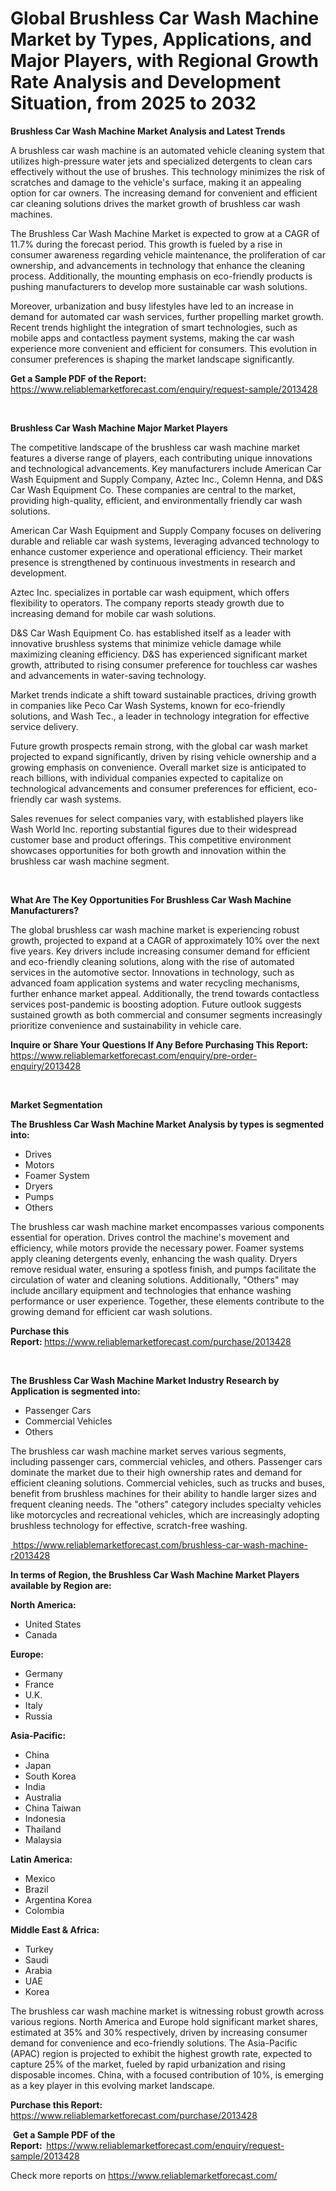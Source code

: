 <p><h1>Global Brushless Car Wash Machine Market by Types, Applications, and Major Players, with Regional Growth Rate Analysis and Development Situation, from 2025 to 2032</h1></p><p><strong>Brushless Car Wash Machine Market Analysis and Latest Trends</strong></p>
<p><p>A brushless car wash machine is an automated vehicle cleaning system that utilizes high-pressure water jets and specialized detergents to clean cars effectively without the use of brushes. This technology minimizes the risk of scratches and damage to the vehicle's surface, making it an appealing option for car owners. The increasing demand for convenient and efficient car cleaning solutions drives the market growth of brushless car wash machines.</p><p>The Brushless Car Wash Machine Market is expected to grow at a CAGR of 11.7% during the forecast period. This growth is fueled by a rise in consumer awareness regarding vehicle maintenance, the proliferation of car ownership, and advancements in technology that enhance the cleaning process. Additionally, the mounting emphasis on eco-friendly products is pushing manufacturers to develop more sustainable car wash solutions. </p><p>Moreover, urbanization and busy lifestyles have led to an increase in demand for automated car wash services, further propelling market growth. Recent trends highlight the integration of smart technologies, such as mobile apps and contactless payment systems, making the car wash experience more convenient and efficient for consumers. This evolution in consumer preferences is shaping the market landscape significantly.</p></p>
<p><strong>Get a Sample PDF of the Report:&nbsp;</strong> <a href="https://www.reliablemarketforecast.com/enquiry/request-sample/2013428?utm_campaign=2724&utm_medium=2&utm_source=Github&utm_content=ia&utm_term=10042025&utm_id=brushless-car-wash-machine">https://www.reliablemarketforecast.com/enquiry/request-sample/2013428</a></p>
<p>&nbsp;</p>
<p><strong>Brushless Car Wash Machine Major Market Players</strong></p>
<p><p>The competitive landscape of the brushless car wash machine market features a diverse range of players, each contributing unique innovations and technological advancements. Key manufacturers include American Car Wash Equipment and Supply Company, Aztec Inc., Colemn Henna, and D&S Car Wash Equipment Co. These companies are central to the market, providing high-quality, efficient, and environmentally friendly car wash solutions.</p><p>American Car Wash Equipment and Supply Company focuses on delivering durable and reliable car wash systems, leveraging advanced technology to enhance customer experience and operational efficiency. Their market presence is strengthened by continuous investments in research and development.</p><p>Aztec Inc. specializes in portable car wash equipment, which offers flexibility to operators. The company reports steady growth due to increasing demand for mobile car wash solutions.</p><p>D&S Car Wash Equipment Co. has established itself as a leader with innovative brushless systems that minimize vehicle damage while maximizing cleaning efficiency. D&S has experienced significant market growth, attributed to rising consumer preference for touchless car washes and advancements in water-saving technology.</p><p>Market trends indicate a shift toward sustainable practices, driving growth in companies like Peco Car Wash Systems, known for eco-friendly solutions, and Wash Tec., a leader in technology integration for effective service delivery.</p><p>Future growth prospects remain strong, with the global car wash market projected to expand significantly, driven by rising vehicle ownership and a growing emphasis on convenience. Overall market size is anticipated to reach billions, with individual companies expected to capitalize on technological advancements and consumer preferences for efficient, eco-friendly car wash systems.</p><p>Sales revenues for select companies vary, with established players like Wash World Inc. reporting substantial figures due to their widespread customer base and product offerings. This competitive environment showcases opportunities for both growth and innovation within the brushless car wash machine segment.</p></p>
<p>&nbsp;</p>
<p><strong>What Are The Key Opportunities For Brushless Car Wash Machine Manufacturers?</strong></p>
<p><p>The global brushless car wash machine market is experiencing robust growth, projected to expand at a CAGR of approximately 10% over the next five years. Key drivers include increasing consumer demand for efficient and eco-friendly cleaning solutions, along with the rise of automated services in the automotive sector. Innovations in technology, such as advanced foam application systems and water recycling mechanisms, further enhance market appeal. Additionally, the trend towards contactless services post-pandemic is boosting adoption. Future outlook suggests sustained growth as both commercial and consumer segments increasingly prioritize convenience and sustainability in vehicle care.</p></p>
<p><strong>Inquire or Share Your Questions If Any Before Purchasing This Report:</strong> <a href="https://www.reliablemarketforecast.com/enquiry/pre-order-enquiry/2013428?utm_campaign=2724&utm_medium=2&utm_source=Github&utm_content=ia&utm_term=10042025&utm_id=brushless-car-wash-machine">https://www.reliablemarketforecast.com/enquiry/pre-order-enquiry/2013428</a></p>
<p>&nbsp;</p>
<p><strong>Market Segmentation</strong></p>
<p><strong>The Brushless Car Wash Machine Market Analysis by types is segmented into:</strong></p>
<p><ul><li>Drives</li><li>Motors</li><li>Foamer System</li><li>Dryers</li><li>Pumps</li><li>Others</li></ul></p>
<p><p>The brushless car wash machine market encompasses various components essential for operation. Drives control the machine's movement and efficiency, while motors provide the necessary power. Foamer systems apply cleaning detergents evenly, enhancing the wash quality. Dryers remove residual water, ensuring a spotless finish, and pumps facilitate the circulation of water and cleaning solutions. Additionally, "Others" may include ancillary equipment and technologies that enhance washing performance or user experience. Together, these elements contribute to the growing demand for efficient car wash solutions.</p></p>
<p><strong>Purchase this Report:&nbsp;</strong><a href="https://www.reliablemarketforecast.com/purchase/2013428?utm_campaign=2724&utm_medium=2&utm_source=Github&utm_content=ia&utm_term=10042025&utm_id=brushless-car-wash-machine">https://www.reliablemarketforecast.com/purchase/2013428</a></p>
<p>&nbsp;</p>
<p><strong>The Brushless Car Wash Machine Market Industry Research by Application is segmented into:</strong></p>
<p><ul><li>Passenger Cars</li><li>Commercial Vehicles</li><li>Others</li></ul></p>
<p><p>The brushless car wash machine market serves various segments, including passenger cars, commercial vehicles, and others. Passenger cars dominate the market due to their high ownership rates and demand for efficient cleaning solutions. Commercial vehicles, such as trucks and buses, benefit from brushless machines for their ability to handle larger sizes and frequent cleaning needs. The "others" category includes specialty vehicles like motorcycles and recreational vehicles, which are increasingly adopting brushless technology for effective, scratch-free washing.</p></p>
<p><a href="https://www.reliablemarketforecast.com/brushless-car-wash-machine-r2013428?utm_campaign=2724&utm_medium=2&utm_source=Github&utm_content=ia&utm_term=10042025&utm_id=brushless-car-wash-machine">&nbsp;https://www.reliablemarketforecast.com/brushless-car-wash-machine-r2013428</a></p>
<p><strong>In terms of Region, the Brushless Car Wash Machine Market Players available by Region are:</strong></p>
<p>
    <p> <strong> North America: </strong>
        <ul>
            <li>United States</li>
            <li>Canada</li>
        </ul>
        </p> 
    <p> <strong> Europe: </strong>
        <ul>
            <li>Germany</li>
            <li>France</li>
            <li>U.K.</li>
            <li>Italy</li>
            <li>Russia</li>
        </ul>
        </p> 
    <p> <strong> Asia-Pacific: </strong>
        <ul>
            <li>China</li>
            <li>Japan</li>
            <li>South Korea</li>
            <li>India</li>
            <li>Australia</li>
            <li>China Taiwan</li>
            <li>Indonesia</li>
            <li>Thailand</li>
            <li>Malaysia</li>
        </ul>
        </p> 
    <p> <strong> Latin America: </strong>
        <ul>
            <li>Mexico</li>
            <li>Brazil</li>
            <li>Argentina Korea</li>
            <li>Colombia</li>
        </ul>
        </p> 
    <p> <strong> Middle East & Africa: </strong>
        <ul>
            <li>Turkey</li>
            <li>Saudi</li>
            <li>Arabia</li>
            <li>UAE</li>
            <li>Korea</li>
        </ul>
    </p>
    </p>
<p><p>The brushless car wash machine market is witnessing robust growth across various regions. North America and Europe hold significant market shares, estimated at 35% and 30% respectively, driven by increasing consumer demand for convenience and eco-friendly solutions. The Asia-Pacific (APAC) region is projected to exhibit the highest growth rate, expected to capture 25% of the market, fueled by rapid urbanization and rising disposable incomes. China, with a focused contribution of 10%, is emerging as a key player in this evolving market landscape.</p></p>
<p><strong>Purchase this Report: </strong><a href="https://www.reliablemarketforecast.com/purchase/2013428?utm_campaign=2724&utm_medium=2&utm_source=Github&utm_content=ia&utm_term=10042025&utm_id=brushless-car-wash-machine">https://www.reliablemarketforecast.com/purchase/2013428</a></p>
<p>&nbsp;<strong>Get a Sample PDF of the Report:&nbsp;&nbsp;</strong><a href="https://www.reliablemarketforecast.com/enquiry/request-sample/2013428?utm_campaign=2724&utm_medium=2&utm_source=Github&utm_content=ia&utm_term=10042025&utm_id=brushless-car-wash-machine">https://www.reliablemarketforecast.com/enquiry/request-sample/2013428</a></p>
<p><strong></strong></p>
<p>Check more reports on <a href="https://www.reliablemarketforecast.com/?utm_campaign=2724&utm_medium=2&utm_source=Github&utm_content=ia&utm_term=10042025&utm_id=brushless-car-wash-machine">https://www.reliablemarketforecast.com/</a></p>